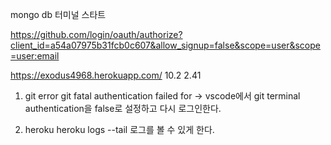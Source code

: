 mongo db 터미널 스타트

https://github.com/login/oauth/authorize?client_id=a54a07975b31fcb0c607&allow_signup=false&scope=user&scope=user:email

https://exodus4968.herokuapp.com/
10.2 2.41

1. git error
   git fatal authentication failed for
   -> vscode에서 git terminal authentication을 false로 설정하고 다시 로그인한다.

2. heroku
   heroku logs --tail
   로그를 볼 수 있게 한다.
